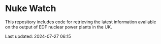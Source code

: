 # Nuke Watch

This repository includes code for retrieving the latest information available on the output of EDF nuclear power plants in the UK.

Last updated: 2024-07-27 06:15
